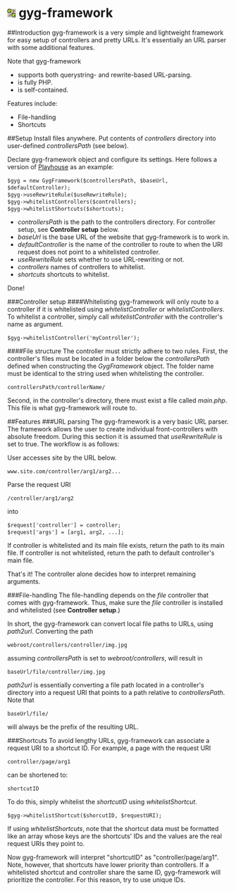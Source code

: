 ![gyg-framework](https://raw.githubusercontent.com/MickeMakaron/gyg-framework/master/controllers/example/img/gyg.png) gyg-framework
=============
##Introduction
gyg-framework is a very simple and lightweight framework for easy setup of controllers and pretty URLs. It's essentially an
URL parser with some additional features.

Note that gyg-framework
* supports both querystring- and rewrite-based URL-parsing.
* is fully PHP.
* is self-contained.

Features include:
* File-handling
* Shortcuts

##Setup
Install files anywhere. Put contents of _controllers_ directory into user-defined _controllersPath_ (see below).

Declare gyg-framework object and configure its settings. Here follows a version of [Playhouse](http://mikael.hernvall.com/playhouse "Playhouse") as an example:

    $gyg = new GygFramework($controllersPath, $baseUrl, $defaultController);
    $gyg->useRewriteRule($useRewriteRule);
    $gyg->whitelistControllers($controllers);
    $gyg->whitelistShortcuts($shortcuts);
    
* _controllersPath_ is the path to the controllers directory. For controller setup, see **Controller setup** below.
* _baseUrl_ is the base URL of the website that gyg-framework is to work in.
* _defaultController_ is the name of the controller to route to when the URI request does not point to a whitelisted controller.
* _useRewriteRule_ sets whether to use URL-rewriting or not.
* _controllers_ names of controllers to whitelist.
* _shortcuts_ shortcuts to whitelist.


Done!

###Controller setup
####Whitelisting
gyg-framework will only route to a controller if it is whitelisted using _whitelistController_ or _whitelistControllers_. To whitelist a controller, simply call _whitelistController_ with the controller's name as argument.

    $gyg->whitelistController('myController');

####File structure
The controller must strictly adhere to two rules. First, the controller's files must be located in a folder below the _controllersPath_ defined when constructing the _GygFramework_ object. The folder name must be identical to the string used when whitelisting the controller. 
    
    controllersPath/controllerName/
    
Second, in the controller's directory, there must exist a file called _main.php_. This file is what gyg-framework will route to.

##Features
###URL parsing
The gyg-framework is a very basic URL parser. The framework allows the user to 
create individual front-controllers with absolute freedom. During this section it is assumed that _useRewriteRule_ is set to true. The workflow is as follows:

User accesses site by the URL below.

    www.site.com/controller/arg1/arg2...

Parse the request URI

    /controller/arg1/arg2

into 

    $request['controller'] = controller;
    $request['args'] = [arg1, arg2, ...];

If controller is whitelisted and its main file exists, return the path to its main file. If controller is not whitelisted, return the path to default controller's main file.

That's it! The controller alone decides how to interpret remaining arguments.

###File-handling
The file-handling depends on the _file_ controller that comes with gyg-framework. Thus, make sure the _file_ controller is installed and whitelisted (see **Controller setup**.)

In short, the gyg-framework can convert local file paths to URLs, using _path2url_. Converting the path
    
    webroot/controllers/controller/img.jpg
    
assuming _controllersPath_ is set to _webroot/controllers_, will result in
    
    baseUrl/file/controller/img.jpg
    
_path2url_ is essentially converting a file path located in a controller's directory into a request URI that points to a path relative to _controllersPath_. Note that 

    baseUrl/file/
    
will always be the prefix of the resulting URL.

###Shortcuts
To avoid lengthy URLs, gyg-framework can associate a request URI to a shortcut ID. For example, a page with the request URI

	controller/page/arg1
can be shortened to:

	shortcutID

To do this, simply whitelist the _shortcutID_ using _whitelistShortcut_.

    $gyg->whitelistShortcut($shorcutID, $requestURI);
    
If using _whitelistShortcuts_, note that the shortcut data must be formatted like an array whose keys are the shortcuts' IDs and the values are the real request URIs they point to.

Now gyg-framework will interpret "shortcutID" as "controller/page/arg1". Note, however,
that shortcuts have lower priority than controllers. If a whitelisted shortcut and controller share
the same ID, gyg-framework will prioritize the controller. For this reason, try to use unique IDs.